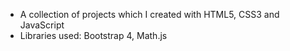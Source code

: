 
 - A collection of projects which I created with HTML5, CSS3 and JavaScript
 - Libraries used: Bootstrap 4, Math.js
